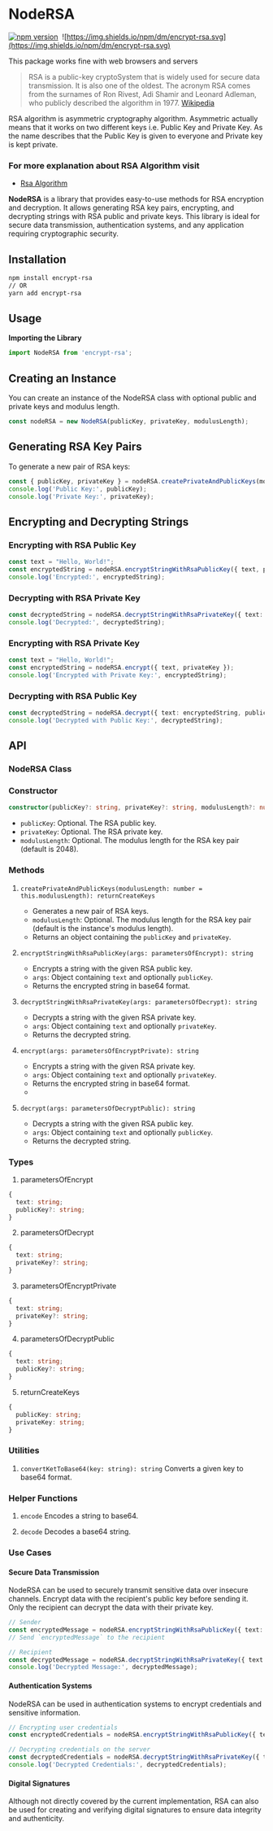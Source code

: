 
# NodeRSA

[![npm version](https://badge.fury.io/js/encrypt-rsa.svg)](https://badge.fury.io/js/encrypt-rsa)&nbsp;
![https://img.shields.io/npm/dm/encrypt-rsa.svg](https://img.shields.io/npm/dm/encrypt-rsa.svg)

This package works fine with web browsers and servers

> RSA is a public-key cryptoSystem that is widely used for secure data transmission. It is also one of the oldest. The acronym RSA comes from the surnames of Ron Rivest, Adi Shamir and Leonard Adleman, who publicly described the algorithm in 1977. [Wikipedia](https://en.wikipedia.org/wiki/RSA_(cryptosystem))

RSA algorithm is asymmetric cryptography algorithm. Asymmetric actually means that it works on two different keys i.e. Public Key and Private Key. As the name describes that the Public Key is given to everyone and Private key is kept private.

### For more explanation about RSA Algorithm visit 

- [Rsa Algorithm](https://milad-ezzat.vercel.app/blog/encrypt-by-rsa-algorithm)

**NodeRSA** is a library that provides easy-to-use methods for RSA encryption and decryption. It allows generating RSA key pairs, encrypting, and decrypting strings with RSA public and private keys. This library is ideal for secure data transmission, authentication systems, and any application requiring cryptographic security.

## Installation
```bash
npm install encrypt-rsa
// OR
yarn add encrypt-rsa
```

## Usage
**Importing the Library**

```ts
import NodeRSA from 'encrypt-rsa';
```

## Creating an Instance

You can create an instance of the NodeRSA class with optional public and private keys and modulus length.

```ts
const nodeRSA = new NodeRSA(publicKey, privateKey, modulusLength);
```

## Generating RSA Key Pairs
To generate a new pair of RSA keys:

```ts
const { publicKey, privateKey } = nodeRSA.createPrivateAndPublicKeys(modulusLength);
console.log('Public Key:', publicKey);
console.log('Private Key:', privateKey);
```

## Encrypting and Decrypting Strings
### Encrypting with RSA Public Key
```ts
const text = "Hello, World!";
const encryptedString = nodeRSA.encryptStringWithRsaPublicKey({ text, publicKey });
console.log('Encrypted:', encryptedString);
```

### Decrypting with RSA Private Key
```ts
const decryptedString = nodeRSA.decryptStringWithRsaPrivateKey({ text: encryptedString, privateKey });
console.log('Decrypted:', decryptedString);
```

### Encrypting with RSA Private Key
```ts
const text = "Hello, World!";
const encryptedString = nodeRSA.encrypt({ text, privateKey });
console.log('Encrypted with Private Key:', encryptedString);
```

### Decrypting with RSA Public Key
```ts
const decryptedString = nodeRSA.decrypt({ text: encryptedString, publicKey });
console.log('Decrypted with Public Key:', decryptedString);
```

## API
### NodeRSA Class

### Constructor
```ts
constructor(publicKey?: string, privateKey?: string, modulusLength?: number)
```
- `publicKey`: Optional. The RSA public key.
- `privateKey`: Optional. The RSA private key.
- `modulusLength`: Optional. The modulus length for the RSA key pair (default is 2048).

### Methods
1. `createPrivateAndPublicKeys(modulusLength: number = this.modulusLength): returnCreateKeys`
    - Generates a new pair of RSA keys.
    - `modulusLength`: Optional. The modulus length for the RSA key pair (default is the instance's modulus length).
    - Returns an object containing the `publicKey` and `privateKey`.
2. `encryptStringWithRsaPublicKey(args: parametersOfEncrypt): string`
   - Encrypts a string with the given RSA public key.
   - `args`: Object containing `text` and optionally `publicKey`.
   - Returns the encrypted string in base64 format.
  
3. `decryptStringWithRsaPrivateKey(args: parametersOfDecrypt): string`
    - Decrypts a string with the given RSA private key.
    - `args`: Object containing `text` and optionally `privateKey`.
    - Returns the decrypted string.
  
4. `encrypt(args: parametersOfEncryptPrivate): string`
    - Encrypts a string with the given RSA private key.
    - `args`: Object containing `text` and optionally `privateKey`.
    - Returns the encrypted string in base64 format.
    - 
5. `decrypt(args: parametersOfDecryptPublic): string`
    - Decrypts a string with the given RSA public key.
    - `args`: Object containing `text` and optionally `publicKey`.
    - Returns the decrypted string.
  
### Types
1. parametersOfEncrypt
```ts
{
  text: string;
  publicKey?: string;
}
```
2. parametersOfDecrypt
```ts
{
  text: string;
  privateKey?: string;
}
```
3. parametersOfEncryptPrivate
```ts
{
  text: string;
  privateKey?: string;
}
```
4. parametersOfDecryptPublic
```ts
{
  text: string;
  publicKey?: string;
}
```
5. returnCreateKeys
```ts
{
  publicKey: string;
  privateKey: string;
}
```

### Utilities
1. `convertKetToBase64(key: string): string` 
   Converts a given key to base64 format.

### Helper Functions
1. `encode`
Encodes a string to base64.

2. `decode`
Decodes a base64 string.

### Use Cases

#### Secure Data Transmission

NodeRSA can be used to securely transmit sensitive data over insecure channels. Encrypt data with the recipient's public key before sending it. Only the recipient can decrypt the data with their private key.


```ts
// Sender
const encryptedMessage = nodeRSA.encryptStringWithRsaPublicKey({ text: "Sensitive data", publicKey: recipientPublicKey });
// Send `encryptedMessage` to the recipient

// Recipient
const decryptedMessage = nodeRSA.decryptStringWithRsaPrivateKey({ text: encryptedMessage, privateKey: recipientPrivateKey });
console.log('Decrypted Message:', decryptedMessage);
```

#### Authentication Systems
NodeRSA can be used in authentication systems to encrypt credentials and sensitive information.


```ts
// Encrypting user credentials
const encryptedCredentials = nodeRSA.encryptStringWithRsaPublicKey({ text: "username:password", publicKey: serverPublicKey });

// Decrypting credentials on the server
const decryptedCredentials = nodeRSA.decryptStringWithRsaPrivateKey({ text: encryptedCredentials, privateKey: serverPrivateKey });
console.log('Decrypted Credentials:', decryptedCredentials);
```

#### Digital Signatures

Although not directly covered by the current implementation, RSA can also be used for creating and verifying digital signatures to ensure data integrity and authenticity.

